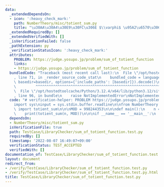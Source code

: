 ```yaml
---
data:
  _extendedDependsOn:
  - icon: ':heavy_check_mark:'
    path: NumberTheory/misc/totient_sum.py
    title: "\u30AA\u30A4\u30E9\u30FC\u306E $\\varphi$ \u95A2\u6570\u306E\u548C"
  _extendedRequiredBy: []
  _extendedVerifiedWith: []
  _isVerificationFailed: false
  _pathExtension: py
  _verificationStatusIcon: ':heavy_check_mark:'
  attributes:
    PROBLEM: https://judge.yosupo.jp/problem/sum_of_totient_function
    links:
    - https://judge.yosupo.jp/problem/sum_of_totient_function
  bundledCode: "Traceback (most recent call last):\n  File \"/opt/hostedtoolcache/Python/3.12.4/x64/lib/python3.12/site-packages/onlinejudge_verify/documentation/build.py\"\
    , line 71, in _render_source_code_stat\n    bundled_code = language.bundle(stat.path,\
    \ basedir=basedir, options={'include_paths': [basedir]}).decode()\n          \
    \         ^^^^^^^^^^^^^^^^^^^^^^^^^^^^^^^^^^^^^^^^^^^^^^^^^^^^^^^^^^^^^^^^^^^^^^^^^^^^^^^^^\n\
    \  File \"/opt/hostedtoolcache/Python/3.12.4/x64/lib/python3.12/site-packages/onlinejudge_verify/languages/python.py\"\
    , line 96, in bundle\n    raise NotImplementedError\nNotImplementedError\n"
  code: "# verification-helper: PROBLEM https://judge.yosupo.jp/problem/sum_of_totient_function\n\
    import sys\ninput = sys.stdin.buffer.readline\n\nfrom NumberTheory.misc.totient_sum\
    \ import totient_sum\n\n\nMOD = 998244353\n\n\ndef main():\n    n = int(input())\n\
    \    print(totient_sum(n, MOD))\n\n\nif __name__ == '__main__':\n    main()\n"
  dependsOn:
  - NumberTheory/misc/totient_sum.py
  isVerificationFile: true
  path: TestCase/LibraryChecker/sum_of_totient_function.test.py
  requiredBy: []
  timestamp: '2022-08-07 16:49:07+09:00'
  verificationStatus: TEST_ACCEPTED
  verifiedWith: []
documentation_of: TestCase/LibraryChecker/sum_of_totient_function.test.py
layout: document
redirect_from:
- /verify/TestCase/LibraryChecker/sum_of_totient_function.test.py
- /verify/TestCase/LibraryChecker/sum_of_totient_function.test.py.html
title: TestCase/LibraryChecker/sum_of_totient_function.test.py
---
```

